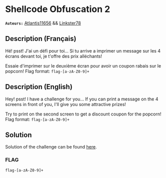 # Shellcode Obfuscation 2
**`Auteurs:`** [Atlantis11656](https://github.com/MassinissaDjellouli) && [Linkster78](https://github.com/linkster78)

## Description (Français)
Hé! psst! J'ai un défi pour toi... Si tu arrive a imprimer un message sur les 4 écrans devant toi, je t'offre des prix alléchants!

Essaie d'imprimer sur le deuxième écran pour avoir un coupon rabais sur le popcorn!
Flag format: `flag-[a-zA-Z0-9]+`
## Description (English)
Hey! psst! I have a challenge for you... If you can print a message on the 4 screens in front of you, I'll give you some attractive prizes!

Try to print on the second screen to get a discount coupon for the popcorn!
Flag format: `flag-[a-zA-Z0-9]+`
## Solution
Solution of the challenge can be found [here](./Solution/WRITEUP.MD).
### FLAG
`flag-[a-zA-Z0-9]+`